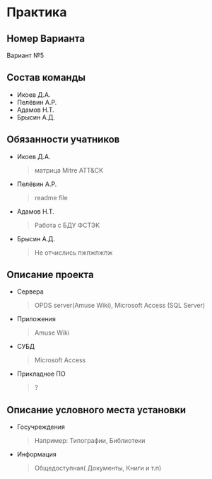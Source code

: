 # Практика

## Номер Варианта
Вариант №5

## Состав команды
- Икоев Д.А.
- Пелёвин А.Р.
- Адамов Н.Т.
- Брысин А.Д.
  
## Обязанности учатников
- Икоев Д.А.
  > матрица Mitre ATT&CK
- Пелёвин А.Р.
  > readme file
- Адамов Н.Т.
  >  Работа с БДУ ФСТЭК
- Брысин А.Д.
  > Не отчислись пжпжпжпж
  
## Описание проекта
- Сервера
  > OPDS server(Amuse Wiki), Microsoft Access (SQL Server)
- Приложения
  > Amuse Wiki
- СУБД
  > Microsoft Access
- Прикладное ПО
  > ?
  
## Описание условного места установки
- Госучреждения
  > Например: Типографии, Библиотеки
- Информация
  > Общедоступная( Документы, Книги и т.п)
